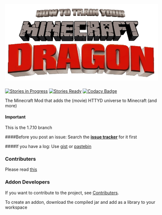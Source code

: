 
![](resources/logo.gif?raw=true)
===============
[![Stories in Progress](https://badge.waffle.io/HTTYMD-Team/HTTYMD-Mod.png?label=in%20progress&title=In%20Progress)](https://waffle.io/HTTYMD-Team/HTTYMD-Mod) [![Stories Ready](https://badge.waffle.io/HTTYMD-Team/HTTYMD-Mod.png?label=ready&title=Ready)](https://waffle.io/HTTYMD-Team/HTTYMD-Mod) [![Codacy Badge](https://api.codacy.com/project/badge/grade/3001af4bbf404f58b680fccfc62067f3)](https://www.codacy.com/app/HTTYMD-Team/HTTYMD-Mod)

The Minecraft Mod that adds the (movie) HTTYD universe to Minecraft (and more)

#### Important
This is the 1.7.10 branch

####Before you post an issue:
Search the **[issue tracker][1]** for it first

####If you have a log:
Use [gist](https://gist.github.com) or [pastebin](http://pastebin.com/)

### Contributers

Please read [this](CONTRIBUTING.md)

### Addon Developers

If you want to contribute to the project, see [Contributers](#contributers).

To create an addon, download the compiled jar and add as a library to your workspace

[1]: https://github.com/HTTYMD-Team/HTTYMD-Mod/issues

